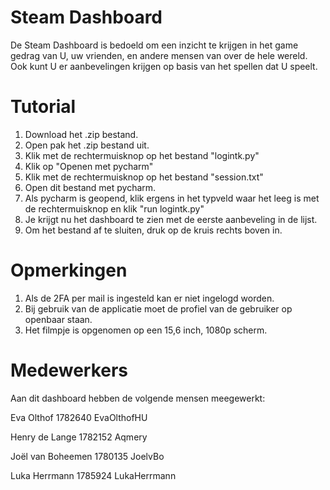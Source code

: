 # Steam Dashboard
De Steam Dashboard is bedoeld om een inzicht te krijgen in het game gedrag van U, uw vrienden, en andere mensen van over de hele wereld. Ook kunt U er aanbevelingen krijgen op basis van het spellen dat U speelt.

# Tutorial
1.  Download het .zip bestand.
2.  Open pak het .zip bestand uit.
3.  Klik met de rechtermuisknop op het bestand "logintk.py"
4.  Klik op "Openen met pycharm"
5.  Klik met de rechtermuisknop op het bestand "session.txt"
6.  Open dit bestand met pycharm.
7.  Als pycharm is geopend, klik ergens in het typveld waar het leeg is met de rechtermuisknop en klik "run logintk.py"
8.  Je krijgt nu het dashboard te zien met de eerste aanbeveling in de lijst.
9.  Om het bestand af te sluiten, druk op de kruis rechts boven in.

# Opmerkingen
1. Als de 2FA per mail is ingesteld kan er niet ingelogd worden.
2. Bij gebruik van de applicatie moet de profiel van de gebruiker op openbaar staan.
3. Het filmpje is opgenomen op een 15,6 inch, 1080p scherm.

# Medewerkers
Aan dit dashboard hebben de volgende mensen meegewerkt:

Eva Olthof
1782640
EvaOlthofHU

Henry de Lange
1782152
Aqmery

Joël van Boheemen
1780135
JoelvBo

Luka Herrmann
1785924
LukaHerrmann
